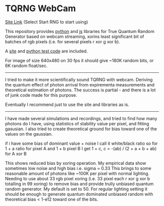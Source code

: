 # TQRNG WebCam
[Site Link](https://simsim314.github.io/TQRNG_WebCam/) (Select Start RNG to start using)

This repository provides [python](quantum_cam_rng.py) and [js](quantum_cam_rng.js) libraries for True Quantum Random Generator based on webcam streaming, xorins least significant bit of batches of rgb pixels (i.e. for several pixels r xor g xor b).  

A [site](https://simsim314.github.io/TQRNG_WebCam/) and [python test code](test_random.py) are included. 

For image of size 640x480 on 30 fps it should give ~180K random bits, or 6K random float/sec. 

----------------

I tried to make it more scientifically sound TQRNG with webcam. Deriving the quantum effect of photon arrival from expirementa measurements and theoretical estimation of photons. The success is partial - and there is a lot of junk code made for this purpose.

Eventually I recommend just to use the site and libraries as is. 

----------------
I have made several simulations and recordings, and tried to find how many photons do I have, using statistics of stability value per pixel, and fitting gasusian. I also tried to create theoretical ground for bias toward one of the values on the gaussian. 

if i have some bias of dominant value + noise I call it white/black ratio so for 1 + a ratio for pixel A and 1 + b pixel B I get 
1 + c, c = -(ab) / (2 + a + b + ab) for A xor B

This shows reduced bias by xoring operation. My empirical data show sometimes low noise and high bias i.e. sigma = 0.33 
This brings to some reasonable amount of photons like ~100K per pixel with normal lighting. Needing to use about 33 rgb pixel xoring (i.e. 33 pixel each r xor g xor b totalling in 99 xoring) to remove bias and provide trully unbiased quantum random generator. My default is set to 50. For regular lighting setting it should be enough to generate quantum dominated unbiased random with theoretical bias < 1-e12 toward one of the bits. 

